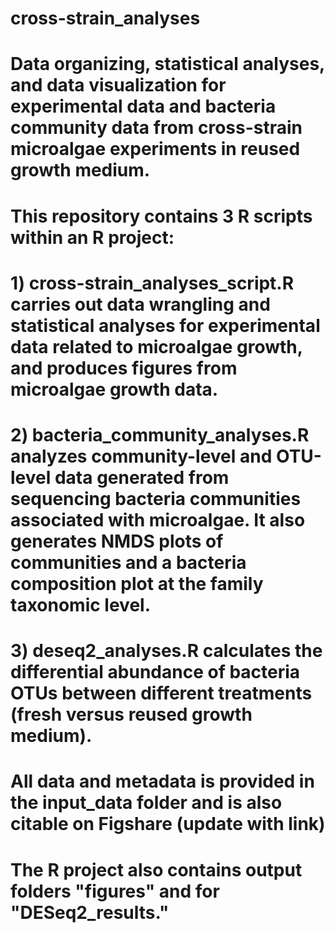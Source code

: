 # cross-strain_analyses

# Data organizing, statistical analyses, and data visualization for experimental data and bacteria community data from cross-strain microalgae experiments in reused growth medium.

# This repository contains 3 R scripts within an R project:
# 1) cross-strain_analyses_script.R carries out data wrangling and statistical analyses for experimental data related to microalgae growth, and produces figures from microalgae growth data. 
# 2) bacteria_community_analyses.R analyzes community-level and OTU-level data generated from sequencing bacteria communities associated with microalgae. It also generates NMDS plots of communities and a bacteria composition plot at the family taxonomic level.
# 3) deseq2_analyses.R calculates the differential abundance of bacteria OTUs between different treatments (fresh versus reused growth medium).

# All data and metadata is provided in the input_data folder and is also citable on Figshare (update with link)

# The R project also contains output folders "figures" and for "DESeq2_results."
